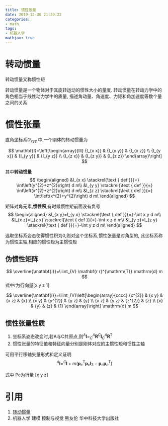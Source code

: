 ```yaml
---
title: 惯性张量
date: 2019-12-30 21:39:22
categories:
- math
tags:
- 机器人学
mathjax: true
---
```


# 转动惯量
转动惯量又称惯性矩

转动惯量是一个物体对于其旋转运动的惯性大小的量度.
转动惯量在转动力学中的角色相当于线性动力学中的质量,
描述角动量、角速度、力矩和角加速度等数个量之间的关系.

# 惯性张量

直角坐标系${O_{xyz}}$ 中,一个刚体的转动惯量为

$$
\mathbf{I}=\left[\begin{array}{lll}
{I_{x x}} & {I_{x y}} & {I_{x z}} \\
{I_{y x}} & {I_{y y}} & {I_{y z}} \\
{I_{z x}} & {I_{z y}} & {I_{z z}}
\end{array}\right]
$$

其中**转动惯量**
$$
\begin{aligned}
&I_{x x} \stackrel{\text { def }}{=} \int\left(y^{2}+z^{2}\right) d m\\
&I_{y y} \stackrel{\text { def }}{=} \int\left(x^{2}+z^{2}\right) d m\\
&I_{z z} \stackrel{\text { def }}{=} \int\left(x^{2}+y^{2}\right) d m\
\end{aligned}
$$

矩阵对角元素,**惯性积**,有时候惯性矩前面没有负号
$$
\begin{aligned}
&I_{x y}=I_{y x} \stackrel{\text { def }}{=}-\int x y d m\\
&I_{x z}=I_{z x} \stackrel{\text { def }}{=}-\int x z d m\\
&I_{y z}=I_{z y} \stackrel{\text { def }}{=}-\int y z d m\
\end{aligned}
$$

选取坐标系姿态使得惯性积为0,则对这个坐标系,惯性张量是对角型的,
此坐标系称为惯性主轴,相应的惯性矩为主惯性矩

## 伪惯性矩阵
$$
\overline{\mathbf{I}}=\iiint_{V} \mathbf{r r}^{\mathrm{T}} \mathrm{d} m
$$
式中r为行向量\[x y z 1]

$$
\overline{\mathbf{I}}=\iiint_{V}\left[\begin{array}{cccc}
{x^{2}} & {x y} & {x z} & {x} \\
{x y} & {y^{2}} & {y z} & {y} \\
{x z} & {y z} & {z^{2}} & {z} \\
{x} & {y} & {z} & {1}
\end{array}\right] \mathrm{d} m
$$
 

## 惯性张量性质

1. 坐标系姿态改变时,若A与C共原点,则$^{A} \mathbf{I}=_{C}^{A} \mathbf{R}^{C} \mathbf{I}_{C}^{A} \mathbf{R}^{\mathrm{T}}$
2. 惯性张量的特征值和特征向量分别是刚体对应的主惯性矩和惯性主轴

可用平行移轴矢量形式和定义证明
$$
^{A} \mathbf{I}=^{C} \mathbf{I}+m\left(\mathbf{p}_{c}^{\mathrm{T}} \mathbf{p}_{c} \mathbf{I}_{3}-\mathbf{p}_{c} \mathbf{p}_{c}^{\mathrm{T}}\right)
$$



式中 Pc为行量 [x y z]

# 引用
1. [转动惯量](https://zh.wikipedia.org/wiki/%E8%BD%89%E5%8B%95%E6%85%A3%E9%87%8F#%E6%85%A3%E6%80%A7%E5%BC%B5%E9%87%8F)
2. 机器人学 建模 控制与视觉 熊友伦 华中科技大学出版社